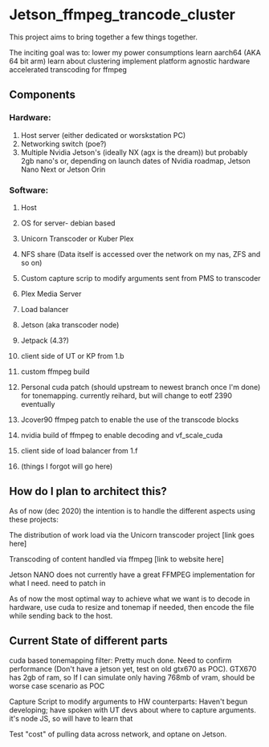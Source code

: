 # Jetson_ffmpeg_trancode_cluster

 This project aims to bring together a few things together. 

The inciting goal was to:
lower my power consumptions
learn aarch64 (AKA 64 bit arm)
learn about clustering 
implement platform agnostic hardware accelerated transcoding for ffmpeg

## Components 

### Hardware:

 1. Host server (either dedicated or worskstation PC)
 2. Networking switch (poe?)
 3. Multiple Nvidia Jetson's (ideally NX (agx is the dream)) but probably 2gb nano's or, depending on launch dates of Nvidia roadmap, Jetson Nano Next or Jetson Orin 
 
 ### Software: 
 1. Host 
  1. OS for server- debian based 
  2. Unicorn Transcoder or Kuber Plex 
  3. NFS share (Data itself is accessed over the network on my nas, ZFS and so on)
  4. Custom capture scrip to modify arguments sent from PMS to transcoder 
  5. Plex Media Server
  6. Load balancer  
 
 2. Jetson (aka transcoder node)
  1. Jetpack (4.3?)
  2. client side of UT or KP from 1.b
  3. custom ffmpeg build
   1. Personal cuda patch (should upstream to newest branch once I'm done) for tonemapping. currently reihard, but will change to eotf 2390 eventually
   2. Jcover90 ffmpeg patch to enable the use of the transcode blocks 
   3. nvidia build of ffmpeg to enable decoding and vf_scale_cuda
  4. client side of load balancer from 1.f
  5. (things I forgot will go here)
  
## How do I plan to architect this?

As of now (dec 2020) the intention is to handle the different aspects using these projects:

The distribution of work load via the Unicorn transcoder project [link goes here]

Transcoding of content handled via ffmpeg [link to website here]

Jetson NANO does not currently have a great FFMPEG implementation for what I need. need to patch in 

As of now the most optimal way to achieve what we want is to decode in hardware, use cuda to resize and tonemap if needed, then encode the file while sending back to the host.      
    
## Current State of different parts

cuda based tonemapping filter: Pretty much done. Need to confirm performance (Don't have a jetson yet, test on old gtx670 as POC). GTX670 has 2gb of ram, so If I can simulate only having 768mb of vram, should be worse case scenario as POC

Capture Script to modify arguments to HW counterparts: Haven't begun developing; have spoken with UT devs about where to capture arguments. it's node JS, so will have to learn that

Test "cost" of pulling data across network, and optane on Jetson.  
